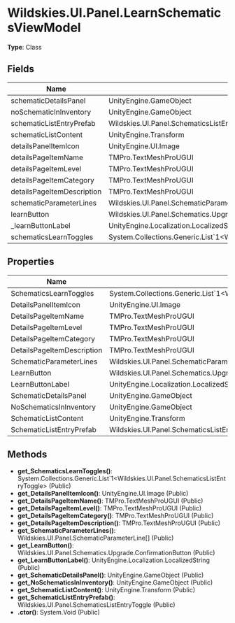 ﻿# Wildskies.UI.Panel.LearnSchematicsViewModel

**Type**: Class

## Fields

| Name | Type | Access |
|------|------|--------|
| schematicDetailsPanel | UnityEngine.GameObject | Private |
| noSchematicInInventory | UnityEngine.GameObject | Private |
| schematicListEntryPrefab | Wildskies.UI.Panel.SchematicsListEntryToggle | Private |
| schematicListContent | UnityEngine.Transform | Private |
| detailsPanelItemIcon | UnityEngine.UI.Image | Private |
| detailsPageItemName | TMPro.TextMeshProUGUI | Private |
| detailsPageItemLevel | TMPro.TextMeshProUGUI | Private |
| detailsPageItemCategory | TMPro.TextMeshProUGUI | Private |
| detailsPageItemDescription | TMPro.TextMeshProUGUI | Private |
| schematicParameterLines | Wildskies.UI.Panel.SchematicParameterLine[] | Private |
| learnButton | Wildskies.UI.Panel.Schematics.Upgrade.ConfirmationButton | Private |
| _learnButtonLabel | UnityEngine.Localization.LocalizedString | Private |
| schematicsLearnToggles | System.Collections.Generic.List`1<Wildskies.UI.Panel.SchematicsListEntryToggle> | Private |

## Properties

| Name | Type | Access |
|------|------|--------|
| SchematicsLearnToggles | System.Collections.Generic.List`1<Wildskies.UI.Panel.SchematicsListEntryToggle> | Public |
| DetailsPanelItemIcon | UnityEngine.UI.Image | Public |
| DetailsPageItemName | TMPro.TextMeshProUGUI | Public |
| DetailsPageItemLevel | TMPro.TextMeshProUGUI | Public |
| DetailsPageItemCategory | TMPro.TextMeshProUGUI | Public |
| DetailsPageItemDescription | TMPro.TextMeshProUGUI | Public |
| SchematicParameterLines | Wildskies.UI.Panel.SchematicParameterLine[] | Public |
| LearnButton | Wildskies.UI.Panel.Schematics.Upgrade.ConfirmationButton | Public |
| LearnButtonLabel | UnityEngine.Localization.LocalizedString | Public |
| SchematicDetailsPanel | UnityEngine.GameObject | Public |
| NoSchematicsInInventory | UnityEngine.GameObject | Public |
| SchematicListContent | UnityEngine.Transform | Public |
| SchematicListEntryPrefab | Wildskies.UI.Panel.SchematicsListEntryToggle | Public |

## Methods

- **get_SchematicsLearnToggles()**: System.Collections.Generic.List`1<Wildskies.UI.Panel.SchematicsListEntryToggle> (Public)
- **get_DetailsPanelItemIcon()**: UnityEngine.UI.Image (Public)
- **get_DetailsPageItemName()**: TMPro.TextMeshProUGUI (Public)
- **get_DetailsPageItemLevel()**: TMPro.TextMeshProUGUI (Public)
- **get_DetailsPageItemCategory()**: TMPro.TextMeshProUGUI (Public)
- **get_DetailsPageItemDescription()**: TMPro.TextMeshProUGUI (Public)
- **get_SchematicParameterLines()**: Wildskies.UI.Panel.SchematicParameterLine[] (Public)
- **get_LearnButton()**: Wildskies.UI.Panel.Schematics.Upgrade.ConfirmationButton (Public)
- **get_LearnButtonLabel()**: UnityEngine.Localization.LocalizedString (Public)
- **get_SchematicDetailsPanel()**: UnityEngine.GameObject (Public)
- **get_NoSchematicsInInventory()**: UnityEngine.GameObject (Public)
- **get_SchematicListContent()**: UnityEngine.Transform (Public)
- **get_SchematicListEntryPrefab()**: Wildskies.UI.Panel.SchematicsListEntryToggle (Public)
- **.ctor()**: System.Void (Public)

